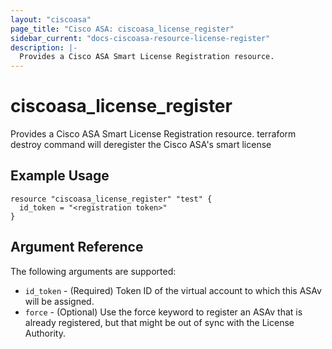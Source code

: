 ```yaml
---
layout: "ciscoasa"
page_title: "Cisco ASA: ciscoasa_license_register"
sidebar_current: "docs-ciscoasa-resource-license-register"
description: |-
  Provides a Cisco ASA Smart License Registration resource.
---
```


# ciscoasa_license_register

Provides a Cisco ASA Smart License Registration resource.
terraform destroy command will deregister the Cisco ASA's smart license

## Example Usage

```hcl
resource "ciscoasa_license_register" "test" {
  id_token = "<registration token>"
}
```

## Argument Reference

The following arguments are supported:

* `id_token` - (Required) Token ID of the virtual account to which this ASAv will be assigned.
* `force` - (Optional) Use the force keyword to register an ASAv that is already registered, but that might be out of sync with the License Authority.
